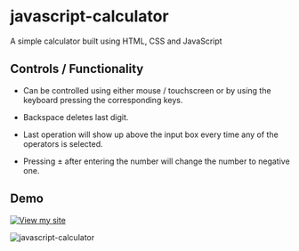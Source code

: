 # javascript-calculator
A simple calculator built using HTML, CSS and JavaScript

## Controls / Functionality

- Can be controlled using either mouse / touchscreen or by using the keyboard pressing the corresponding keys.

- Backspace deletes last digit.

- Last operation will show up above the input box every time any of the operators is selected.

- Pressing ± after entering the number will change the number to negative one.

## Demo

[![View my site](https://img.shields.io/badge/View%20my%20site-8A2BE2)](http://igor.toadres.pl/kalkulator-prosty/) 

![javascript-calculator](https://github.com/user-attachments/assets/9cef7fee-7070-4c69-bb41-38758700b744)
